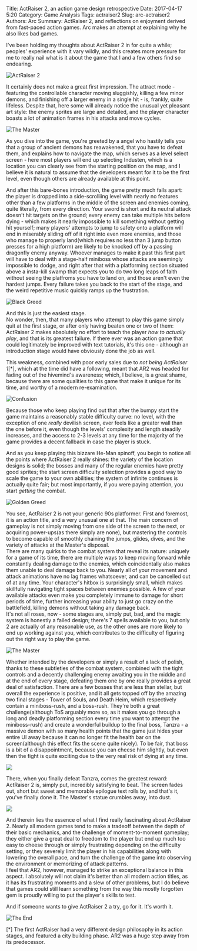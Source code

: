 Title: ActRaiser 2, an action game design retrospective
Date: 2017-04-17 5:20
Category: Game Analysis
Tags: actraiser2
Slug: arc-actraiser2
Authors: Arc
Summary: ActRaiser 2, and reflections on enjoyment derived from fast-paced action games. Arc makes an attempt at explaining why he also likes bad games.


I've been holding my thoughts about ActRaiser 2 in for quite a while; peoples' experience with it vary wildly, and this creates more pressure for me to really nail what is it about the game that I and a few others find so endearing.

![ActRaiser 2]({attach}images/actraiser2_logo.gif)

It certainly does not make a great first impression. The attract mode - featuring the controllable character moving sluggishly, killing a few minor demons, and finishing off a larger enemy in a single hit - is, frankly, quite lifeless. Despite that, here some will already notice the unusual yet pleasant art style: the enemy sprites are large and detailed, and the player character boasts a lot of animation frames in his attacks and move cycles.  

![The Master]({attach}images/actraiser2_master_jump.png)

As you dive into the game, you're greeted by a angel who hastily tells you that a group of ancient demons has reawakened, that you have to defeat them, and explains how to navigate the map, which serves as a level select screen - here most players will end up selecting Industen, which is a location you can clearly see from the starting position on the map, and I believe it is natural to assume that the developers meant for it to be the first level, even though others are already available at this point.  

And after this bare-bones introduction, the game pretty much falls apart: the player is dropped into a side-scrolliing level with nearly no features other than a few platforms in the middle of the screen and enemies coming, quite literally, from every direction. Your sword is short and its neutral attack doesn't hit targets on the ground; every enemy can take multiple hits before dying - which makes it nearly impossible to kill something without getting hit yourself; many players' attempts to jump to safety onto a platform will end in miserably sliding off of it right into even more enemies, and those who manage to properly land(which requires no less than 3 jump button presses for a high platform) are likely to be knocked off by a passing dragonfly enemy anyway. Whoever manages to make it past this first part will have to deal with a stage-half miniboss whose attacks are seemingly impossible to dodge, and right after that with a platforming section situated above a insta-kill swamp that expects you to do two long leaps of faith without seeing the platfroms you have to land on, and those aren't even the hardest jumps. Every failure takes you back to the start of the stage, and the weird repetitive music quickly ramps up the frustration.  

![Black Greed]({attach}images/actraiser2_greed2.png)

And this is just the easiest stage.  
No wonder, then, that many players who attempt to play this game simply quit at the first stage, or after only having beaten one or two of them: ActRaiser 2 makes absolutely no effort to teach the player *how to actually play*, and that is its greatest failure. If there ever was an action game that could legitimately be improved with text tutorials, it's this one - although an introduction stage would have obviously done the job as well.  

This weakness, combined with poor early sales due to *not being ActRaiser 1*[\*], which at the time did have a following, meant that AR2 was headed for fading out of the hivemind's awareness; which, I believe, is a great shame, because there are some qualities to this game that make it unique for its time, and worthy of a modern re-examination.  

![Confusion]({attach}images/actraiser2_confusion.png)

Because those who keep playing find out that after the bumpy start the game maintains a reasonably stable difficulty curve: no level, with the exception of one *really* devilish screen, ever feels like a greater wall than the one before it, even though the levels' complexity and length steadily increases, and the access to 2-3 levels at any time for the majority of the game provides a decent fallback in case the player is stuck.  

And as you keep playing this bizzare He-Man spinoff, you begin to notice all the points where ActRaiser 2 really shines: the variety of the location designs is solid; the bosses and many of the regular enemies have pretty good sprites; the start screen difficulty selection provides a good way to scale the game to your own abilities; the system of infinite continues is actually quite fair; but most importantly, if you were paying attention, you start *getting* the combat.

![Golden Greed]({attach}images/actraiser2_greed1.png)

You see, ActRaiser 2 is not your generic 90s platformer. First and foremost, it is an action title, and a very unusual one at that. The main concern of gameplay is not simply moving from one side of the screen to the next, or acquiring power-ups(as there simply are none), but mastering the controls to become capable of smoothly chaining the jumps, glides, dives, and the variety of attacks at the Master's disposal.  
There are many quirks to the combat system that reveal its nature: uniquely for a game of its time, there are multiple ways to keep moving forward while constantly dealing damage to the enemies, which coincidentally also makes them unable to deal damage back to you. Nearly all of your movement and attack animations have no lag frames whatsoever, and can be cancelled out of at any time. Your character's hitbox is surprisingly small, which makes skillfully navigating tight spaces between enemies possible. A few of your available attacks even make you completely immune to damage for short periods of time, further increasing your ability to just go crazy on the battlefield, killing demons without taking any damage back.  
It's not all roses, now - some stages are, simply put, bad, and the magic system is honestly a failed design; there's 7 spells available to you, but only 2 are actually of any reasonable use, as the other ones are more likely to end up working against you, which contributes to the difficulty of figuring out the right way to play the game.

![The Master]({attach}images/actraiser2_swordplant.png)

Whether intended by the developers or simply a result of a lack of polish, thanks to these subtleties of the combat system, combined with the tight controls and a decently challenging enemy awaiting you in the middle and at the end of every stage, defeating them one by one really provides a great deal of satisfaction. There are a few bosses that are less than stellar, but overall the experience is positive, and it all gets topped off by the amazing two final stages - Tower of Souls, and Death Heim, which respectively contain a miniboss-rush, and a boss-rush. They're both a great challenge(although ToS arguably more so, as it makes you go through a long and deadly platforming section every time you want to attempt the miniboss-rush) and create a wonderful buildup to the final boss, Tanzra - a massive demon with so many health points that the game just hides your entire UI away because it can no longer fit the health bar on the screen(although this effect fits the scene quite nicely). To be fair, that boss is a bit of a disappointment, because you can cheese him slightly, but even then the fight is quite exciting due to the very real risk of dying at any time.

![]({attach}images/actraiser2_credits1.png)

There, when you finally defeat Tanzra, comes the greatest reward: ActRaiser 2 is, simply put, incredibly satisfying to beat. The screen fades out, short but sweet and memorable epilogue text rolls by, and that's it, you've finally done it. The Master's statue crumbles away, into dust.

![]({attach}images/actraiser2_credits2.png)

And therein lies the essence of what I find really fascinating about ActRaiser 2. Nearly all modern games tend to make a tradeoff between the depth of their basic mechanics, and the challenge of moment-to-moment gameplay; they either give a great deal to freedom to the player but end up much too easy to cheese through or simply frustrating depending on the difficulty setting, or they severely limit the player in his capabilities along with lowering the overall pace, and turn the challenge of the game into observing the environment or memorizing of attack patterns.  
I feel that AR2, however, managed to strike an exceptional balance in this aspect. I absolutely will  not claim it's better than all modern action titles, as it has its frustrating moments and a slew of other problems, but I do believe that games could still learn something from the way this mostly forgotten gem is proudly willing to put the player's skills to test.

And if someone wants to give ActRaiser 2 a try, go for it. It's worth it.

![The End]({attach}images/actraiser2_end.png)

[*] The first ActRaiser had a very different design philosophy in its action stages, and featured a city building phase. AR2 was a huge step away from its predecessor.